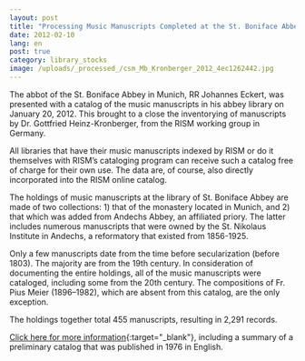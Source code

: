 ```yaml
---
layout: post
title: "Processing Music Manuscripts Completed at the St. Boniface Abbey Library, Munich (D-Mb)"
date: 2012-02-10
lang: en
post: true
category: library_stocks
image: /uploads/_processed_/csm_Mb_Kronberger_2012_4ec1262442.jpg
---
```



The abbot of the St. Boniface Abbey in Munich, RR Johannes Eckert, was presented with a catalog of the music manuscripts in his abbey library on January 20, 2012. This brought to a close the inventorying of manuscripts by Dr. Gottfried Heinz-Kronberger, from the RISM working group in Germany.

All libraries that have their music manuscripts indexed by RISM or do it themselves with RISM’s cataloging program can receive such a catalog free of charge for their own use. The data are, of course, also directly incorporated into the RISM online catalog.

The holdings of music manuscripts at the library of St. Boniface Abbey are made of two collections: 1) that of the monastery located in Munich, and 2) that which was added from Andechs Abbey, an affiliated priory. The latter includes numerous manuscripts that were owned by the St. Nikolaus Institute in Andechs, a reformatory that existed from 1856-1925.

Only a few manuscripts date from the time before secularization (before 1803). The majority are from the 19th century. In consideration of documenting the entire holdings, all of the music manuscripts were cataloged, including some from the 20th century. The compositions of Fr. Pius Meier (1896–1982), which are absent from this catalog, are the only exception.

The holdings together total 455 manuscripts, resulting in 2,291 records.

[Click here for more information](http://www.rism.info/en/workgroups/germany-dresden-munich-working-group-deutschland/einzelinformationen/muenchen-st-bonifaz-stiftsbibliothek-d-mb.html){:target="_blank"}, including a summary of a preliminary catalog that was published in 1976 in English.